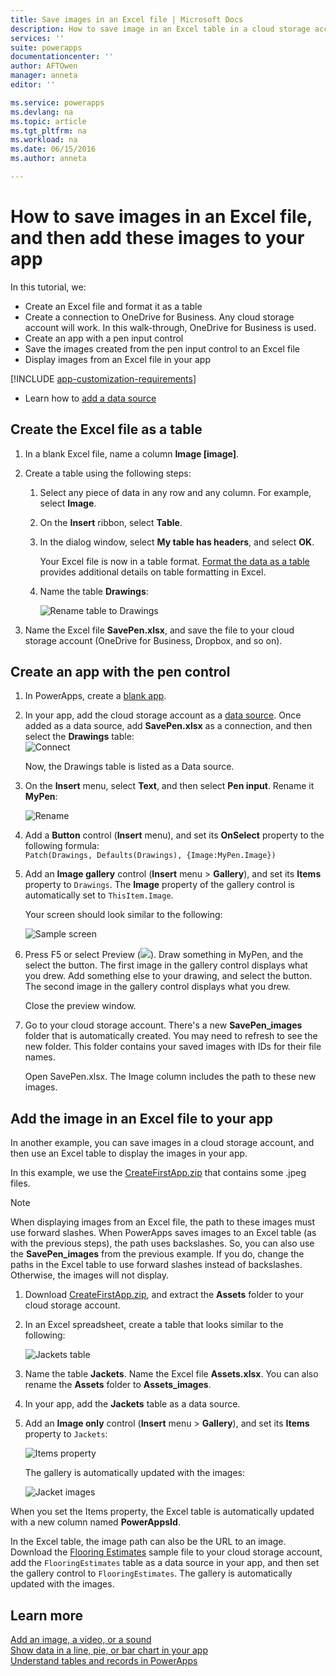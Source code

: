 ```yaml
---
title: Save images in an Excel file | Microsoft Docs
description: How to save image in an Excel table in a cloud storage account
services: ''
suite: powerapps
documentationcenter: ''
author: AFTOwen
manager: anneta
editor: ''

ms.service: powerapps
ms.devlang: na
ms.topic: article
ms.tgt_pltfrm: na
ms.workload: na
ms.date: 06/15/2016
ms.author: anneta

---
```

# How to save images in an Excel file, and then add these images to your app

In this tutorial, we:

* Create an Excel file and format it as a table
* Create a connection to OneDrive for Business. Any cloud storage account will work. In this walk-through, OneDrive for Business is used.
* Create an app with a pen input control
* Save the images created from the pen input control to an Excel file
* Display images from an Excel file in your app

[!INCLUDE [app-customization-requirements](includes/app-customization-requirements.md)]
* Learn how to [add a data source](maker/add-data-connection.md)

## Create the Excel file as a table

1. In a blank Excel file, name a column **Image [image]**.
2. Create a table using the following steps:    
   
   1. Select any piece of data in any row and any column. For example, select **Image**.
   2. On the **Insert** ribbon, select **Table**.
   3. In the dialog window, select **My table has headers**, and select **OK**.
      
      Your Excel file is now in a table format. [Format the data as a table](https://support.office.com/article/Format-an-Excel-table-6789619F-C889-495C-99C2-2F971C0E2370) provides additional details on table formatting in Excel.
   4. Name the table **Drawings**:  
      
      ![Rename table to Drawings](./media/tutorial-working-with-images-in-excel/drawings-table.png)
3. Name the Excel file **SavePen.xlsx**, and save the file to your cloud storage account (OneDrive for Business, Dropbox, and so on).

## Create an app with the pen control
1. In PowerApps, create a [blank app](maker/get-started-create-from-blank.md).
2. In your app, add the cloud storage account as a [data source](maker/add-data-connection.md). Once added as a data source, add **SavePen.xlsx** as a connection, and then select the **Drawings** table:  
   ![Connect](./media/tutorial-working-with-images-in-excel/savepen.png)  
   
   Now, the Drawings table is listed as a Data source.
3. On the **Insert** menu, select **Text**, and then select **Pen input**. Rename it **MyPen**:  
   
   ![Rename](./media/tutorial-working-with-images-in-excel/rename-mypen.png)
4. Add a **Button** control (**Insert** menu), and set its **OnSelect** property to the following formula:  
   `Patch(Drawings, Defaults(Drawings), {Image:MyPen.Image})`
5. Add an **Image gallery** control (**Insert** menu > **Gallery**), and set its **Items** property to `Drawings`. The **Image** property of the gallery control is automatically set to `ThisItem.Image`.
   
   Your screen should look similar to the following:  
   
   ![Sample screen](./media/tutorial-working-with-images-in-excel/screen.png)  
6. Press F5 or select Preview (![](./media/tutorial-working-with-images-in-excel/preview.png)). Draw something in MyPen, and the select the button. The first image in the gallery control displays what you drew. Add something else to your drawing, and select the button. The second image in the gallery control displays what you drew.
   
   Close the preview window.
7. Go to your cloud storage account. There's a new **SavePen_images** folder that is automatically created. You may need to refresh to see the new folder. This folder contains your saved images with IDs for their file names.
   
    Open SavePen.xlsx. The Image column includes the path to these new images.

## Add the image in an Excel file to your app
In another example, you can save images in a cloud storage account, and then use an Excel table to display the images in your app.

In this example, we use the [CreateFirstApp.zip](http://pwrappssamples.blob.core.windows.net/samples/CreateFirstApp.zip) that contains some .jpeg files.

> [!NOTE]
> When displaying images from an Excel file, the path to these images must use forward slashes. When PowerApps saves images to an Excel table (as with the previous steps), the path uses backslashes. So, you can also use the **SavePen_images** from the previous example. If you do, change the paths in the Excel table to use forward slashes instead of backslashes. Otherwise, the images will not display.  

1. Download [CreateFirstApp.zip](http://pwrappssamples.blob.core.windows.net/samples/CreateFirstApp.zip), and extract the **Assets** folder to your cloud storage account.
2. In an Excel spreadsheet, create a table that looks similar to the following:
   
    ![Jackets table](./media/tutorial-working-with-images-in-excel/jackets.png)
3. Name the table **Jackets**. Name the Excel file **Assets.xlsx**. You can also rename the **Assets** folder to **Assets_images**.
4. In your app, add the **Jackets** table as a data source.  
5. Add an **Image only** control (**Insert** menu > **Gallery**), and set its **Items** property to `Jackets`:  
   
    ![Items property](./media/tutorial-working-with-images-in-excel/items-jackets.png)
   
    The gallery is automatically updated with the images:  
   
    ![Jacket images](./media/tutorial-working-with-images-in-excel/images.png)

When you set the Items property, the Excel table is automatically updated with a new column named **PowerAppsId**.

In the Excel table, the image path can also be the URL to an image. Download the [Flooring Estimates](http://pwrappssamples.blob.core.windows.net/samples/FlooringEstimates.xlsx) sample file to your cloud storage account, add the `FlooringEstimates` table as a data source in your app, and then set the gallery control to `FlooringEstimates`. The gallery is automatically updated with the images.

## Learn more
[Add an image, a video, or a sound](maker/add-images-pictures-audio-video.md)  
[Show data in a line, pie, or bar chart in your app](use-line-pie-bar-chart.md)  
[Understand tables and records in PowerApps](working-with-tables.md)

